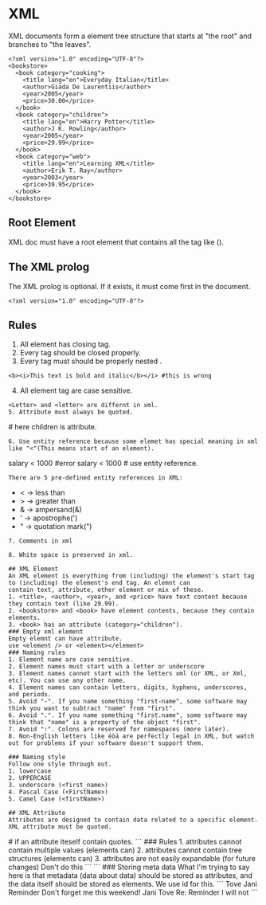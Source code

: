 # XML
XML documents form a element tree structure that starts at "the root" and branches to "the leaves".
```
<?xml version="1.0" encoding="UTF-8"?>
<bookstore>
  <book category="cooking">
    <title lang="en">Everyday Italian</title>
    <author>Giada De Laurentiis</author>
    <year>2005</year>
    <price>30.00</price>
  </book>
  <book category="children">
    <title lang="en">Harry Potter</title>
    <author>J K. Rowling</author>
    <year>2005</year>
    <price>29.99</price>
  </book>
  <book category="web">
    <title lang="en">Learning XML</title>
    <author>Erik T. Ray</author>
    <year>2003</year>
    <price>39.95</price>
  </book>
</bookstore>
```
## Root Element
XML doc must have a root element that contains all the tag like (<bookstore>).

## The XML prolog
The XML prolog is optional. If it exists, it must come first in the document.
```
<?xml version="1.0" encoding="UTF-8"?>
```
## Rules
1. All element has closing tag.
2. Every tag should be closed properly.
3. Every tag must should be properly nested .
```
<b><i>This text is bold and italic</b></i> #this is wrong
```
4. All element tag are case sensitive.
```
<Letter> and <letter> are differnt in xml.
5. Attribute must always be quoted.
```
<book category="children"> # here children is attribute.
```
6. Use entity reference because some elemet has special meaning in xml like "<"(This means start of an element).
```
<message>salary < 1000</message> #error
<message>salary &lt; 1000</message> # use entity reference.
```
There are 5 pre-defined entity references in XML:
```
* &lt;   -> less than
* &gt;   -> greater than
* &amp;  -> ampersand(&)
* &apos; -> apostrophe(')
* &quot; -> quotation mark(")
```
7. Comments in xml
```
<!-- comments -->
```
8. White space is preserved in xml.

## XML Element
An XML element is everything from (including) the element's start tag to (including) the element's end tag. An elemnt can
contain text, attribute, other element or mix of these.
1. <title>, <author>, <year>, and <price> have text content because they contain text (like 29.99).
2. <bookstore> and <book> have element contents, because they contain elements.
3. <book> has an attribute (category="children").
### Empty xml element
Empty elemnt can have attribute.
use <element /> or <element></element>
### Naming rules
1. Element name are case sensitive.
2. Element names must start with a letter or underscore
3. Element names cannot start with the letters xml (or XML, or Xml, etc). You can use any other name.
4. Element names can contain letters, digits, hyphens, underscores, and periods.
5. Avoid "-". If you name something "first-name", some software may think you want to subtract "name" from "first".
6. Avoid ".". If you name something "first.name", some software may think that "name" is a property of the object "first".
7. Avoid ":". Colons are reserved for namespaces (more later).
8. Non-English letters like éòá are perfectly legal in XML, but watch out for problems if your software doesn't support them.

### Naming style
Follow one style through out.
1. lowercase
2. UPPERCASE
3. underscore (<first_name>)
4. Pascal Case (<FirstName>)
5. Camel Case (<firstName>)

## XML Attribute
Attributes are designed to contain data related to a specific element.
XML attribute must be quoted.
```
<person gender="female">
<person gender='female'>
<gangster name="George &quot;Shotgun&quot; Ziegler"> # if an attribute iteself contain quotes.
```
### Rules
1. attributes cannot contain multiple values (elements can)
2. attributes cannot contain tree structures (elements can)
3. attributes are not easily expandable (for future changes)
Don't do this
```
<note day="10" month="01" year="2008"
to="Tove" from="Jani" heading="Reminder"
body="Don't forget me this weekend!">
</note>
```
### Storing meta data
What I'm trying to say here is that metadata (data about data) should be stored as attributes, and
the data itself should be stored as elements. We use id for this.
```
<messages>
  <note id="501">
    <to>Tove</to>
    <from>Jani</from>
    <heading>Reminder</heading>
    <body>Don't forget me this weekend!</body>
  </note>
  <note id="502">
    <to>Jani</to>
    <from>Tove</from>
    <heading>Re: Reminder</heading>
    <body>I will not</body>
  </note>
</messages>
```


